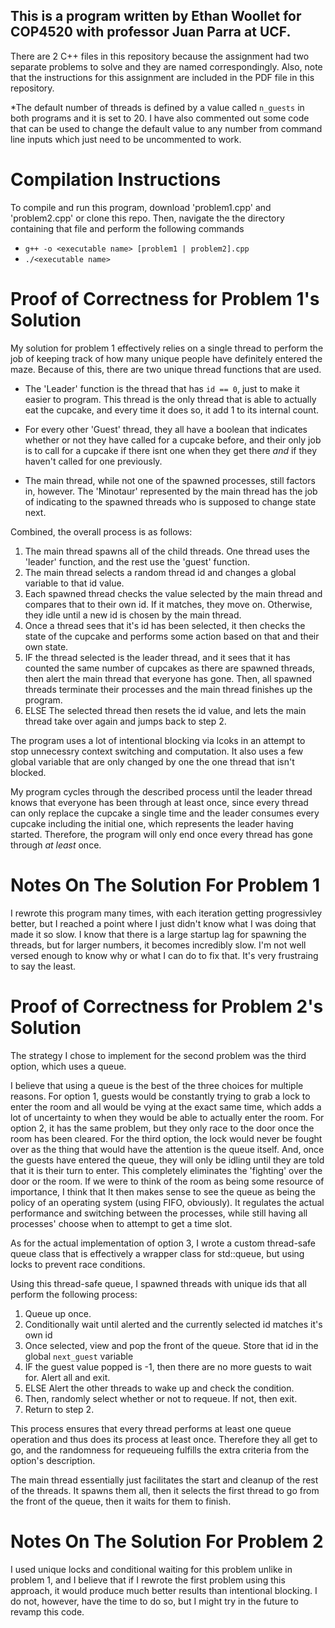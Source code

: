 ## This is a program written by Ethan Woollet for COP4520 with professor Juan Parra at UCF.

There are 2 C++ files in this repository because the assignment had two separate problems to solve and they are named correspondingly.
Also, note that the instructions for this assignment are included in the PDF file in this repository.

*The default number of threads is defined by a value called `n_guests` in both programs and it is set to 20. I have also commented out some code that can be used to change the default value to any number from command line inputs which just need to be uncommented to work. 


# Compilation Instructions

To compile and run this program, download 'problem1.cpp' and 'problem2.cpp' or clone this repo.
Then, navigate the the directory containing that file and perform the following commands

- `g++ -o <executable name> [problem1 | problem2].cpp`
- `./<executable name>`


# Proof of Correctness for Problem 1's Solution

My solution for problem 1 effectively relies on a single thread to perform the job of keeping track of how many unique people have definitely entered the maze. Because of this, there are two unique thread functions that are used.

- The 'Leader' function is the thread that has `id == 0`, just to make it easier to program. This thread is the only thread that is able to actually eat the cupcake, and every time it does so, it add 1 to its internal count.

- For every other 'Guest' thread, they all have a boolean that indicates whether or not they have called for a cupcake before, and their only job is to call for a cupcake if there isnt one when they get there *and* if they haven't called for one previously.

- The main thread, while not one of the spawned processes, still factors in, however. The 'Minotaur' represented by the main thread has the job of indicating to the spawned threads who is supposed to change state next.

Combined, the overall process is as follows:

1. The main thread spawns all of the child threads. One thread uses the 'leader' function, and the rest use the 'guest' function.
2. The main thread selects a random thread id and changes a global variable to that id value.
3. Each spawned thread checks the value selected by the main thread and compares that to their own id. If it matches, they move on. Otherwise, they idle until a new id is chosen by the main thread.
4. Once a thread sees that it's id has been selected, it then checks the state of the cupcake and performs some action based on that and their own state.
5. IF the thread selected is the leader thread, and it sees that it has counted the same number of cupcakes as there are spawned threads, then alert the main thread that everyone has gone. Then, all spawned threads terminate their processes and the main thread finishes up the program.
6. ELSE The selected thread then resets the id value, and lets the main thread take over again and jumps back to step 2.

The program uses a lot of intentional blocking via lcoks in an attempt to stop unnecessry context switching and computation. It also uses a few global variable that are only changed by one the one thread that isn't blocked.

My program cycles through the described process until the leader thread knows that everyone has been through at least once, since every thread can only replace the cupcake a single time and the leader consumes every cupcake including the initial one, which represents the leader having started. Therefore, the program will only end once every thread has gone through *at least* once.


# Notes On The Solution For Problem 1

I rewrote this program many times, with each iteration getting progressivley better, but I reached a point where I just didn't know what I was doing that made it so slow. I know that there is a large startup lag for spawning the threads, but for larger numbers, it becomes incredibly slow. I'm not well versed enough to know why or what I can do to fix that. It's very frustraing to say the least.


# Proof of Correctness for Problem 2's Solution

The strategy I chose to implement for the second problem was the third option, which uses a queue. 

I believe that using a queue is the best of the three choices for multiple reasons. For option 1, guests would be constantly trying to grab a lock to enter the room and all would be vying at the exact same time, which adds a lot of uncertainty to when they would be able to actually enter the room. For option 2, it has the same problem, but they only race to the door once the room has been cleared. For the third option, the lock would never be fought over as the thing that would have the attention is the queue itself. And, once the guests have entered the queue, they will only be idling until they are told that it is their turn to enter. This completely eliminates the 'fighting' over the door or the room. If we were to think of the room as being some resource of importance, I think that It then makes sense to see the queue as being the policy of an operating system (using FIFO, obviously). It regulates the actual performance and switching between the processes, while still having all processes' choose when to attempt to get a time slot.

As for the actual implementation of option 3, I wrote a custom thread-safe queue class that is effectively a wrapper class for std::queue, but using locks to prevent race conditions. 

Using this thread-safe queue, I spawned threads with unique ids that all perform the following process:

1. Queue up once.
2. Conditionally wait until alerted and the currently selected id matches it's own id
3. Once selected, view and pop the front of the queue. Store that id in the global `next_guest` variable
4. IF the guest value popped is -1, then there are no more guests to wait for. Alert all and exit. 
5. ELSE Alert the other threads to wake up and check the condition.
6. Then, randomly select whether or not to requeue. If not, then exit.
7. Return to step 2.

This process ensures that every thread performs at least one queue operation and thus does its process at least once. Therefore they all get to go, and the randomness for requeueing fulfills the extra criteria from the option's description.

The main thread essentially just facilitates the start and cleanup of the rest of the threads. It spawns them all, then it selects the first thread to go from the front of the queue, then it waits for them to finish.


# Notes On The Solution For Problem 2

I used unique locks and conditional waiting for this problem unlike in problem 1, and I believe that if I rewrote the first problem using this approach, it would produce much better results than intentional blocking. I do not, however, have the time to do so, but I might try in the future to revamp this code.


